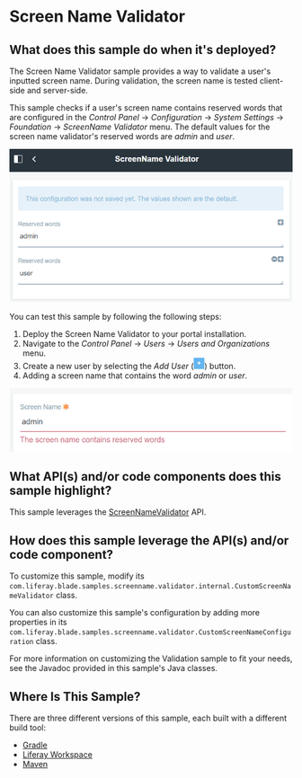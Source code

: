 # Screen Name Validator [](id=screen-name-validator)

## What does this sample do when it's deployed?

The Screen Name Validator sample provides a way to validate a user's inputted
screen name. During validation, the screen name is tested client-side and
server-side.

This sample checks if a user's screen name contains reserved words that are
configured in the *Control Panel* &rarr; *Configuration* &rarr; *System
Settings* &rarr; *Foundation* &rarr; *ScreenName Validator* menu. The default
values for the screen name validator's reserved words are *admin* and *user*.

![Figure 1: Enter reserved words for the screen name validator.](../../../images/screenname-validator-config.png)

You can test this sample by following the following steps:

1.  Deploy the Screen Name Validator to your portal installation.
2.  Navigate to the *Control Panel* &rarr; *Users* &rarr; *Users and
    Organizations* menu.
3.  Create a new user by selecting the *Add User*
    (![Add User](../../../images/icon-add.png)) button.
4.  Adding a screen name that contains the word *admin* or *user*.

![Figure 2: The error message displays when inputting a reserved word for the screen name.](../../../images/screenname-validator-test.png)

## What API(s) and/or code components does this sample highlight?

This sample leverages the
[ScreenNameValidator](@product-ref@/portal-kernel/com/liferay/portal/kernel/security/auth/ScreenNameValidator.html)
API.

## How does this sample leverage the API(s) and/or code component?

To customize this sample, modify its
`com.liferay.blade.samples.screenname.validator.internal.CustomScreenNameValidator`
class.

You can also customize this sample's configuration by adding more properties in
its
`com.liferay.blade.samples.screenname.validator.CustomScreenNameConfiguration`
class.

For more information on customizing the Validation sample to fit your needs, see
the Javadoc provided in this sample's Java classes.

## Where Is This Sample? [](id=where-is-this-sample)

There are three different versions of this sample, each built with a different
build tool:

- [Gradle](https://github.com/liferay/liferay-blade-samples/tree/master/gradle/extensions/screen-name-validator)
- [Liferay Workspace](https://github.com/liferay/liferay-blade-samples/tree/master/liferay-workspace/extensions/screen-name-validator)
- [Maven](https://github.com/liferay/liferay-blade-samples/tree/master/maven/extensions/screen-name-validator)
